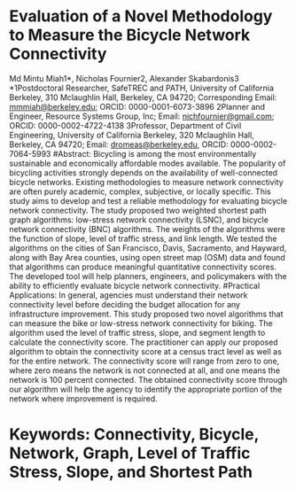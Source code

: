 # Evaluation of a Novel Methodology to Measure the Bicycle Network Connectivity 


Md Mintu Miah1*, Nicholas Fournier2, Alexander Skabardonis3
*1Postdoctoral Researcher, SafeTREC and PATH, University of California Berkeley, 310 Mclaughlin Hall, Berkeley, CA 94720; Corresponding Email: mmmiah@berkeley.edu; ORCID: 0000-0001-6073-3896
2Planner and Engineer, Resource Systems Group, Inc; Email: nichfournier@gmail.com; ORCID: 0000-0002-4722-4138
3Professor, Department of Civil Engineering, University of California Berkeley, 320 Mclaughlin Hall, Berkeley, CA 94720; Email: dromeas@berkeley.edu, ORCID: 0000-0002-7064-5993
#Abstract: Bicycling is among the most environmentally sustainable and economically affordable modes available. The popularity of bicycling activities strongly depends on the availability of well-connected bicycle networks.  Existing methodologies to measure network connectivity are often purely academic, complex, subjective, or locally specific. This study aims to develop and test a reliable methodology for evaluating bicycle network connectivity. The study proposed two weighted shortest path graph algorithms: low-stress network connectivity (LSNC), and bicycle network connectivity (BNC) algorithms. The weights of the algorithms were the function of slope, level of traffic stress, and link length. We tested the algorithms on the cities of San Francisco, Davis, Sacramento, and Hayward, along with Bay Area counties, using open street map (OSM) data and found that algorithms can produce meaningful quantitative connectivity scores. The developed tool will help planners, engineers, and policymakers with the ability to efficiently evaluate bicycle network connectivity.
#Practical Applications: In general, agencies must understand their network connectivity level before deciding the budget allocation for any infrastructure improvement. This study proposed two novel algorithms that can measure the bike or low-stress network connectivity for biking. The algorithm used the level of traffic stress, slope, and segment length to calculate the connectivity score. The practitioner can apply our proposed algorithm to obtain the connectivity score at a census tract level as well as for the entire network. The connectivity score will range from zero to one, where zero means the network is not connected at all, and one means the network is 100 percent connected. The obtained connectivity score through our algorithm will help the agency to identify the appropriate portion of the network where improvement is required. 

 # Keywords: Connectivity, Bicycle, Network, Graph, Level of Traffic Stress, Slope, and Shortest Path
